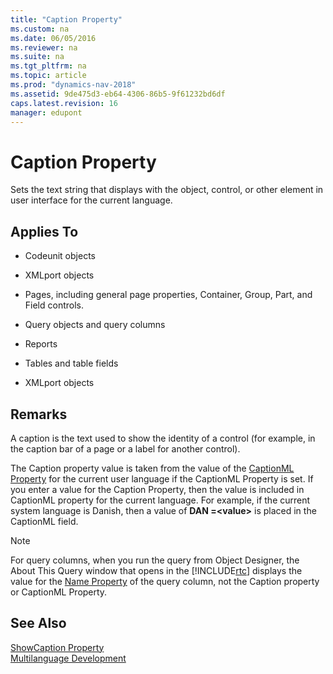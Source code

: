 ```yaml
---
title: "Caption Property"
ms.custom: na
ms.date: 06/05/2016
ms.reviewer: na
ms.suite: na
ms.tgt_pltfrm: na
ms.topic: article
ms.prod: "dynamics-nav-2018"
ms.assetid: 9de475d3-eb64-4306-86b5-9f61232bd6df
caps.latest.revision: 16
manager: edupont
---
```

# Caption Property
Sets the text string that displays with the object, control, or other element in user interface for the current language.  

## Applies To  

-   Codeunit objects  

-   XMLport objects  

-   Pages, including general page properties, Container, Group, Part, and Field controls.  

-   Query objects and query columns  

-   Reports  

-   Tables and table fields  

-   XMLport objects  

## Remarks  
 A caption is the text used to show the identity of a control \(for example, in the caption bar of a page or a label for another control\).  

 The Caption property value is taken from the value of the [CaptionML Property](CaptionML-Property.md) for the current user language if the CaptionML Property is set. If you enter a value for the Caption Property, then the value is included in CaptionML property for the current language. For example, if the current system language is Danish, then a value of **DAN =\<value>** is placed in the CaptionML field.  

> [!NOTE]  
>  For query columns, when you run the query from Object Designer, the About This Query window that opens in the [!INCLUDE[rtc](includes/rtc_md.md)] displays the value for the [Name Property](Name-Property.md) of the query column, not the Caption property or CaptionML Property.  

## See Also  
 [ShowCaption Property](ShowCaption-Property.md)   
 [Multilanguage Development](Multilanguage-Development.md)
